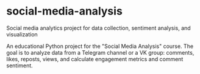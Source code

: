 # social-media-analysis
Social media analytics project for data collection, sentiment analysis, and visualization

An educational Python project for the "Social Media Analysis" course.
The goal is to analyze data from a Telegram channel or a VK group: comments, likes, reposts, views, and calculate engagement metrics and comment sentiment.
